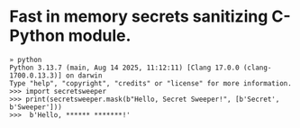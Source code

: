 # Fast in memory secrets sanitizing C-Python module.

```shell 
» python          
Python 3.13.7 (main, Aug 14 2025, 11:12:11) [Clang 17.0.0 (clang-1700.0.13.3)] on darwin
Type "help", "copyright", "credits" or "license" for more information.
>>> import secretsweeper
>>> print(secretsweeper.mask(b"Hello, Secret Sweeper!", [b'Secret', b'Sweeper']))
>>>  b'Hello, ****** *******!' 
```
